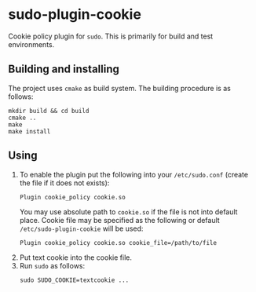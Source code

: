 # sudo-plugin-cookie

Cookie policy plugin for ```sudo```. This is primarily for build and test environments.

## Building and installing
The project uses ```cmake``` as build system. The building procedure is as follows:
```
mkdir build && cd build
cmake ..
make
make install
```

## Using
1. To enable the plugin put the following into your ```/etc/sudo.conf``` (create the file if it does not exists):
    ```
    Plugin cookie_policy cookie.so
    ```
    You may use absolute path to ```cookie.so``` if the file is not into default place. Cookie file may be specified as the following or default ```/etc/sudo-plugin-cookie``` will be used:
    ```
    Plugin cookie_policy cookie.so cookie_file=/path/to/file
    ```
2. Put text cookie into the cookie file.
3. Run ```sudo``` as follows:
    ```
    sudo SUDO_COOKIE=textcookie ...
    ```

